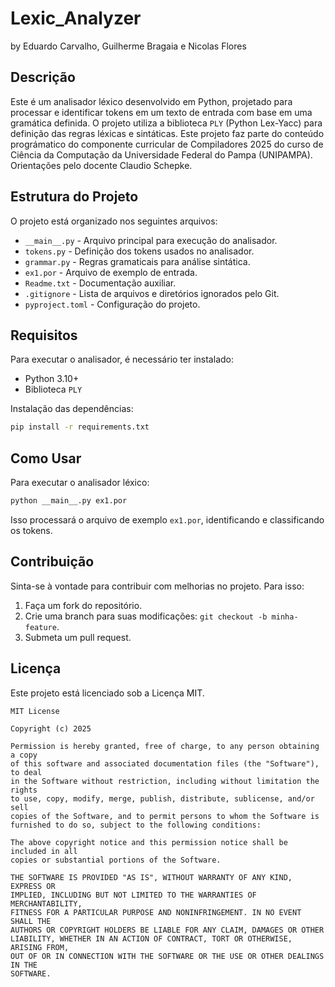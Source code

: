 # Lexic_Analyzer 
by Eduardo Carvalho, Guilherme Bragaia e Nicolas Flores

## Descrição
Este é um analisador léxico desenvolvido em Python, projetado para processar e identificar tokens em um texto de entrada com base em uma gramática definida. O projeto utiliza a biblioteca `PLY` (Python Lex-Yacc) para definição das regras léxicas e sintáticas. Este projeto faz parte do conteúdo prográmatico do componente curricular de Compiladores 2025 do curso de Ciência da Computação da Universidade Federal do Pampa (UNIPAMPA). Orientações pelo docente Claudio Schepke. 

## Estrutura do Projeto
O projeto está organizado nos seguintes arquivos:

- `__main__.py` - Arquivo principal para execução do analisador.
- `tokens.py` - Definição dos tokens usados no analisador.
- `grammar.py` - Regras gramaticais para análise sintática.
- `ex1.por` - Arquivo de exemplo de entrada.
- `Readme.txt` - Documentação auxiliar.
- `.gitignore` - Lista de arquivos e diretórios ignorados pelo Git.
- `pyproject.toml` - Configuração do projeto.

## Requisitos
Para executar o analisador, é necessário ter instalado:
- Python 3.10+
- Biblioteca `PLY`

Instalação das dependências:
```bash
pip install -r requirements.txt
```

## Como Usar
Para executar o analisador léxico:
```bash
python __main__.py ex1.por
```
Isso processará o arquivo de exemplo `ex1.por`, identificando e classificando os tokens.

## Contribuição
Sinta-se à vontade para contribuir com melhorias no projeto. Para isso:
1. Faça um fork do repositório.
2. Crie uma branch para suas modificações: `git checkout -b minha-feature`.
3. Submeta um pull request.

## Licença
Este projeto está licenciado sob a Licença MIT.

```
MIT License

Copyright (c) 2025

Permission is hereby granted, free of charge, to any person obtaining a copy
of this software and associated documentation files (the "Software"), to deal
in the Software without restriction, including without limitation the rights
to use, copy, modify, merge, publish, distribute, sublicense, and/or sell
copies of the Software, and to permit persons to whom the Software is
furnished to do so, subject to the following conditions:

The above copyright notice and this permission notice shall be included in all
copies or substantial portions of the Software.

THE SOFTWARE IS PROVIDED "AS IS", WITHOUT WARRANTY OF ANY KIND, EXPRESS OR
IMPLIED, INCLUDING BUT NOT LIMITED TO THE WARRANTIES OF MERCHANTABILITY,
FITNESS FOR A PARTICULAR PURPOSE AND NONINFRINGEMENT. IN NO EVENT SHALL THE
AUTHORS OR COPYRIGHT HOLDERS BE LIABLE FOR ANY CLAIM, DAMAGES OR OTHER
LIABILITY, WHETHER IN AN ACTION OF CONTRACT, TORT OR OTHERWISE, ARISING FROM,
OUT OF OR IN CONNECTION WITH THE SOFTWARE OR THE USE OR OTHER DEALINGS IN THE
SOFTWARE.
```


